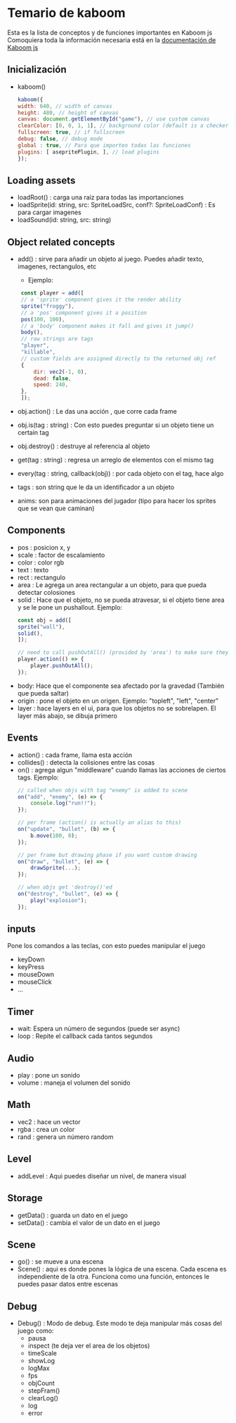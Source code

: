 # Temario de kaboom

Esta es la lista de conceptos y de funciones importantes en Kaboom js
Comoquiera toda la información necesaria está en la [documentación de Kaboom js](https://kaboomjs.com)

## Inicialización
- kaboom()
    ```javascript
    kaboom({
    width: 640, // width of canvas
    height: 480, // height of canvas
    canvas: document.getElementById("game"), // use custom canvas
    clearColor: [0, 0, 1, 1], // background color (default is a checker board background)
    fullscreen: true, // if fullscreen
    debug: false, // debug mode
    global : true, // Para que importen todas las funciones
    plugins: [ asepritePlugin, ], // load plugins
    });

    ```
## Loading assets
- loadRoot() : carga una raíz para todas las importanciones
- loadSprite(id: string, src: SpriteLoadSrc, conf?: SpriteLoadConf) : Es para cargar imagenes
- loadSound(id: string, src: string)

## Object related concepts
- add() : sirve para añadir un objeto al juego. Puedes añadir texto, imagenes, rectangulos, etc
  - Ejemplo: 
   ```javascript
    const player = add([
    // a 'sprite' component gives it the render ability
    sprite("froggy"),
    // a 'pos' component gives it a position
    pos(100, 100),
    // a 'body' component makes it fall and gives it jump()
    body(),
    // raw strings are tags
    "player",
    "killable",
    // custom fields are assigned directly to the returned obj ref
    {
        dir: vec2(-1, 0),
        dead: false,
        speed: 240,
    },
    ]);
   ```
    
- obj.action() : Le das una acción , que corre cada frame
- obj.is(tag : string) : Con esto puedes preguntar si un objeto tiene un certain tag
- obj.destroy() : destruye al referencia al objeto
- get(tag : string) : regresa un arreglo de elementos con el mismo tag
- every(tag : string, callback(obj)) : por cada objeto con el tag, hace algo   
- tags : son string que le da un identificador a un objeto
- anims: son para animaciones del jugador (tipo para hacer los sprites que se vean que caminan)

## Components
- pos : posicion x, y
- scale : factor de escalamiento
- color : color rgb
- text : texto
- rect : rectangulo
- area : Le agrega un area rectangular a un objeto, para que pueda detectar colosiones
- solid : Hace que el objeto, no se pueda atravesar, si el objeto tiene area y se le pone un pushallout. Ejemplo: 
    ```javascript
    const obj = add([
    sprite("wall"),
    solid(),
    ]);

    // need to call pushOutAll() (provided by 'area') to make sure they cannot move past solid objs
    player.action(() => {
        player.pushOutAll();
    });
    ```
- body: Hace que el componente sea afectado por la gravedad (También que pueda saltar)
- origin : pone el objeto en un origen. Ejemplo: "topleft", "left", "center"
- layer : hace layers en el ui, para que los objetos no se sobrelapen. El layer más abajo, se dibuja primero

## Events
- action() : cada frame, llama esta acción
- collides() : detecta la colisiones entre las cosas
- on() : agrega algun "middleware" cuando llamas las acciones de ciertos tags. Ejemplo: 
    ```javascript
    // called when objs with tag "enemy" is added to scene
    on("add", "enemy", (e) => {
        console.log("run!!");
    });

    // per frame (action() is actually an alias to this)
    on("update", "bullet", (b) => {
        b.move(100, 0);
    });

    // per frame but drawing phase if you want custom drawing
    on("draw", "bullet", (e) => {
        drawSprite(...);
    });

    // when objs get 'destroy()'ed
    on("destroy", "bullet", (e) => {
        play("explosion");
    });
    ```

## inputs 
Pone los comandos a las teclas, con esto puedes manipular el juego 
- keyDown
- keyPress
- mouseDown
- mouseClick 
- ...

## Timer
- wait: Espera un número de segundos (puede ser async)
- loop : Repite el callback cada tantos segundos

## Audio
- play : pone un sonido
- volume : maneja el volumen del sonido 
 
## Math
- vec2 : hace un vector
- rgba : crea un color
- rand : genera un número random

## Level
- addLevel : Aqui puedes diseñar un nivel, de manera visual 

## Storage
- getData() : guarda un dato en el juego
- setData() : cambia el valor de un dato en el juego

## Scene
- go() : se mueve a una escena
- Scene() : aqui es donde pones la lógica de una escena. Cada escena es independiente de la otra. Funciona como una función, entonces le puedes pasar datos entre escenas

## Debug
- Debug() : Modo de debug. Este modo te deja manipular más cosas del juego como: 
  - pausa
  - inspect (te deja ver el area de los objetos)
  - timeScale
  - showLog
  - logMax
  - fps
  - objCount
  - stepFram()
  - clearLog()
  - log
  - error
